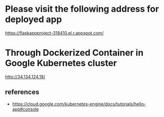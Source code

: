 # Please visit the following address for deployed app
https://flaskappproject-318410.el.r.appspot.com/

# Through Dockerized Container in Google Kubernetes cluster
http://34.134.124.18/


## references
* https://cloud.google.com/kubernetes-engine/docs/tutorials/hello-app#console
